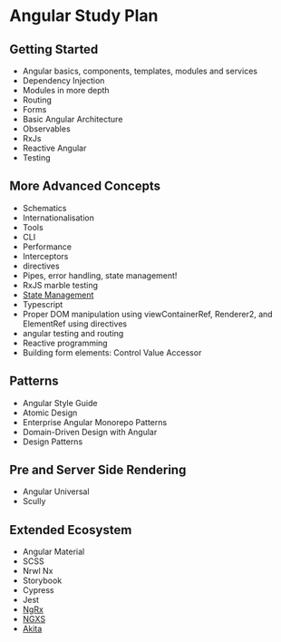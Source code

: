 # Angular Study Plan

## Getting Started

- Angular basics, components, templates, modules and services
- Dependency Injection
- Modules in more depth
- Routing
- Forms
- Basic Angular Architecture
- Observables
- RxJs
- Reactive Angular
- Testing

## More Advanced Concepts

- Schematics
- Internationalisation
- Tools
- CLI
- Performance
- Interceptors
- directives
- Pipes, error handling, state management!
- RxJS marble testing
- [State Management](topic-details/state-management.md)
- Typescript
- Proper DOM manipulation using viewContainerRef, Renderer2, and ElementRef using directives
- angular testing and routing
- Reactive programming
- Building form elements: Control Value Accessor

## Patterns

- Angular Style Guide
- Atomic Design
- Enterprise Angular Monorepo Patterns
- Domain-Driven Design with Angular
- Design Patterns

## Pre and Server Side Rendering

- Angular Universal
- Scully

## Extended Ecosystem

- Angular Material
- SCSS
- Nrwl Nx
- Storybook
- Cypress
- Jest
- [NgRx](topic-details/state-management.md)
- [NGXS](topic-details/state-management.md)
- [Akita](topic-details/state-management.md)
